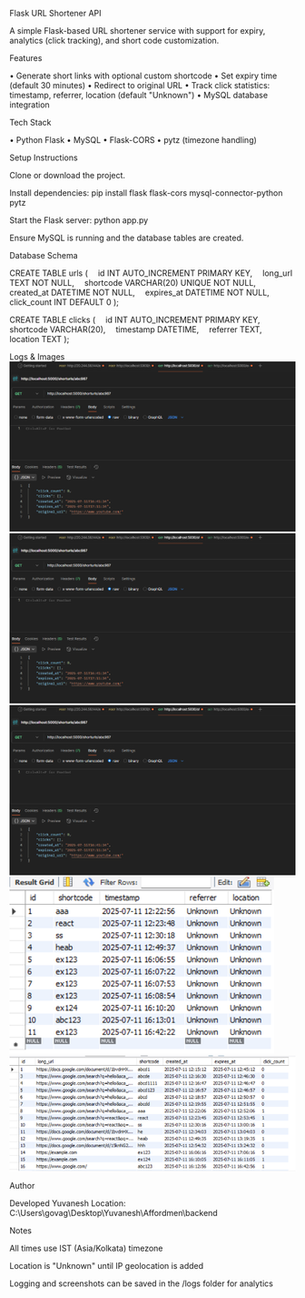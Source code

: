 Flask URL Shortener API

A simple Flask-based URL shortener service with support for expiry, analytics (click tracking), and short code customization.

Features

• Generate short links with optional custom shortcode
• Set expiry time (default 30 minutes)
• Redirect to original URL
• Track click statistics: timestamp, referrer, location (default "Unknown")
• MySQL database integration

Tech Stack

• Python Flask
• MySQL
• Flask-CORS
• pytz (timezone handling)

Setup Instructions

Clone or download the project.

Install dependencies:
pip install flask flask-cors mysql-connector-python pytz

Start the Flask server:
python app.py

Ensure MySQL is running and the database tables are created.

Database Schema

CREATE TABLE urls (
 id INT AUTO_INCREMENT PRIMARY KEY,
 long_url TEXT NOT NULL,
 shortcode VARCHAR(20) UNIQUE NOT NULL,
 created_at DATETIME NOT NULL,
 expires_at DATETIME NOT NULL,
 click_count INT DEFAULT 0
);

CREATE TABLE clicks (
 id INT AUTO_INCREMENT PRIMARY KEY,
 shortcode VARCHAR(20),
 timestamp DATETIME,
 referrer TEXT,
 location TEXT
);

Logs & Images
![Example Screenshot](/backend/logs/get1.png)
![Example Screenshot](/backend/logs/get1.png)
![Example Screenshot](/backend/logs/get1.png)
![Example Screenshot](/backend/logs/clicks.png)
![Example Screenshot](/backend/logs/urls.png)


Author

Developed Yuvanesh
Location: C:\Users\govag\Desktop\Yuvanesh\Affordmen\backend

Notes

All times use IST (Asia/Kolkata) timezone

Location is "Unknown" until IP geolocation is added

Logging and screenshots can be saved in the /logs folder for analytics
